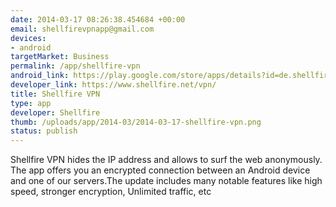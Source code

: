 ```yaml
--- 
date: 2014-03-17 08:26:38.454684 +00:00
email: shellfirevpnapp@gmail.com
devices: 
- android
targetMarket: Business
permalink: /app/shellfire-vpn
android_link: https://play.google.com/store/apps/details?id=de.shellfire.vpn.android&hl=en
developer_link: https://www.shellfire.net/vpn/
title: Shellfire VPN
type: app
developer: Shellfire
thumb: /uploads/app/2014-03/2014-03-17-shellfire-vpn.png
status: publish
---
```


Shellfire VPN hides the IP address and allows to surf the web anonymously. The app offers you an encrypted connection between an Android device and one of our servers.The update includes many notable features like  high speed, stronger encryption, Unlimited traffic, etc
